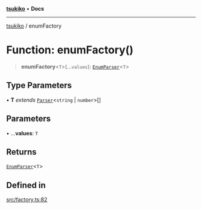 [**tsukiko**](../README.md) • **Docs**

***

[tsukiko](../README.md) / enumFactory

# Function: enumFactory()

> **enumFactory**\<`T`\>(...`values`): [`EnumParser`](../classes/EnumParser.md)\<`T`\>

## Type Parameters

• **T** *extends* [`Parser`](../classes/Parser.md)\<`string` \| `number`\>[]

## Parameters

• ...**values**: `T`

## Returns

[`EnumParser`](../classes/EnumParser.md)\<`T`\>

## Defined in

[src/factory.ts:82](https://github.com/BIYUEHU/tsukiko/blob/aa7a414bb89555b3910dd9d229f505891bded4ee/src/factory.ts#L82)
